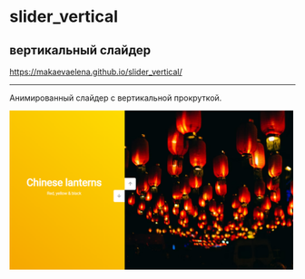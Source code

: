 # slider_vertical
вертикальный слайдер
---
https://makaevaelena.github.io/slider_vertical/

---
Анимированный слайдер с вертикальной прокруткой.

<a href="https://makaevaelena.github.io/slider_vertical/"><img src = "slider_vertical.png" width = "500"></a>
